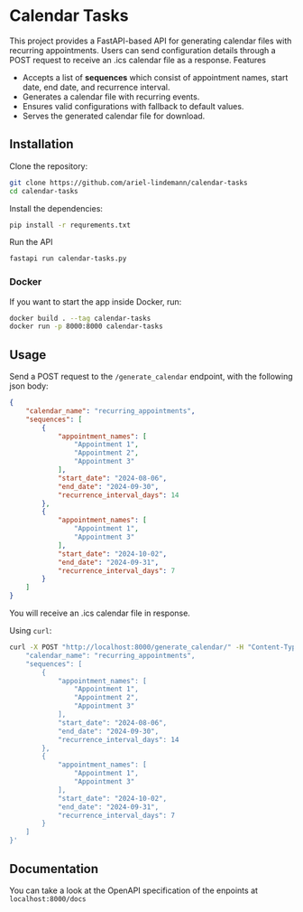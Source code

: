# Calendar Tasks

This project provides a FastAPI-based API for generating calendar files with recurring appointments. Users can send configuration details through a POST request to receive an .ics calendar file as a response.
Features

+ Accepts a list of **sequences** which consist of appointment names, start date, end date, and recurrence interval.
+ Generates a calendar file with recurring events.
+ Ensures valid configurations with fallback to default values.
+ Serves the generated calendar file for download.

## Installation

Clone the repository:
```sh
git clone https://github.com/ariel-lindemann/calendar-tasks
cd calendar-tasks
```

Install the dependencies:
```sh
pip install -r requrements.txt
```

Run the API
```sh
fastapi run calendar-tasks.py
```

### Docker

If you want to start the app inside Docker, run:

```sh
docker build . --tag calendar-tasks
docker run -p 8000:8000 calendar-tasks
```

## Usage

Send a POST request to the `/generate_calendar` endpoint, with the following json body:
```json
{
    "calendar_name": "recurring_appointments",
    "sequences": [
        {
            "appointment_names": [
                "Appointment 1",
                "Appointment 2",
                "Appointment 3"
            ],
            "start_date": "2024-08-06",
            "end_date": "2024-09-30",
            "recurrence_interval_days": 14
        },
        {
            "appointment_names": [
                "Appointment 1",
                "Appointment 3"
            ],
            "start_date": "2024-10-02",
            "end_date": "2024-09-31",
            "recurrence_interval_days": 7
        }
    ]
}
```
You will receive an .ics calendar file in response.

Using `curl`:

```sh
curl -X POST "http://localhost:8000/generate_calendar/" -H "Content-Type: application/json" -d '{
    "calendar_name": "recurring_appointments",
    "sequences": [
        {
            "appointment_names": [
                "Appointment 1",
                "Appointment 2",
                "Appointment 3"
            ],
            "start_date": "2024-08-06",
            "end_date": "2024-09-30",
            "recurrence_interval_days": 14
        },
        {
            "appointment_names": [
                "Appointment 1",
                "Appointment 3"
            ],
            "start_date": "2024-10-02",
            "end_date": "2024-09-31",
            "recurrence_interval_days": 7
        }
    ]
}'
```

## Documentation

You can take a look at the OpenAPI specification of the enpoints at `localhost:8000/docs`
